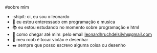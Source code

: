 #sobre mim
- :shipit: oi, eu sou o leonardo 
- :mag_right: eu estou enteressado em programação e musica 
- :books: eu estou estudando no momento sobre programação e html
- :iphone: como chegar até mim: pelo email leonardhruchdelsilvh@gmail.com
- :guitar: meu roob é tocar violão e desenhar 
- :black_nib: sempre que posso escrevo alguma coisa ou desenho
<!---
Leodarth/Leodarth is a ✨ special ✨ repository because its `README.md` (this file) appears on your GitHub profile.
You can click the Preview link to take a look at your changes.
--->

